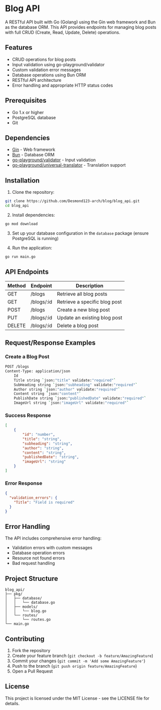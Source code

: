 # Blog API

A RESTful API built with Go (Golang) using the Gin web framework and Bun as the database ORM. This API provides endpoints for managing blog posts with full CRUD (Create, Read, Update, Delete) operations.

## Features

- CRUD operations for blog posts
- Input validation using go-playground/validator
- Custom validation error messages
- Database operations using Bun ORM
- RESTful API architecture
- Error handling and appropriate HTTP status codes

## Prerequisites

- Go 1.x or higher
- PostgreSQL database
- Git

## Dependencies

- [Gin](https://github.com/gin-gonic/gin) - Web framework
- [Bun](https://bun.uptrace.dev/) - Database ORM
- [go-playground/validator](https://github.com/go-playground/validator) - Input validation
- [go-playground/universal-translator](https://github.com/go-playground/universal-translator) - Translation support

## Installation

1. Clone the repository:
```bash
git clone https://github.com/Desmond123-arch/blog/blog_api.git
cd blog_api
```

2. Install dependencies:
```bash
go mod download
```

3. Set up your database configuration in the `database` package (ensure PostgreSQL is running)

4. Run the application:
```bash
go run main.go
```

## API Endpoints

| Method | Endpoint | Description |
|--------|----------|-------------|
| GET    | /blogs   | Retrieve all blog posts |
| GET    | /blogs/:id | Retrieve a specific blog post |
| POST   | /blogs   | Create a new blog post |
| PUT    | /blogs/:id | Update an existing blog post |
| DELETE | /blogs/:id | Delete a blog post |

## Request/Response Examples

### Create a Blog Post
```bash
POST /blogs
Content-Type: application/json
	Id
	Title string `json:"title" validate:"required"`
	SubHeading string `json:"subheading" validate:"required"`
	Author string `json:"author" validate:"required"`
	Content string `json:"content"`
	PublishDate string `json:"publishedDate" validate:"required"`
	ImageUrl string `json:"imageUrl" validate:"required"`
```

### Success Response
```json
[
    {
        "id": "number",
        "title": "string",
        "subheading": "string",
        "author": "string",
        "content": "string",
        "publishedDate": "string",
        "imageUrl": "string"
    }
]
```

### Error Response
```json
{
  "validation_errors": {
    "Title": "Field is required"
  }
}
```

## Error Handling

The API includes comprehensive error handling:
- Validation errors with custom messages
- Database operation errors
- Resource not found errors
- Bad request handling

## Project Structure

```
blog_api/
├── pkg/
│   ├── database/
│   │   └── database.go
│   ├── models/
│   │   └── blog.go
│   └── routes/
│       └── routes.go
└── main.go
```

## Contributing

1. Fork the repository
2. Create your feature branch (`git checkout -b feature/AmazingFeature`)
3. Commit your changes (`git commit -m 'Add some AmazingFeature'`)
4. Push to the branch (`git push origin feature/AmazingFeature`)
5. Open a Pull Request

## License

This project is licensed under the MIT License - see the LICENSE file for details.
